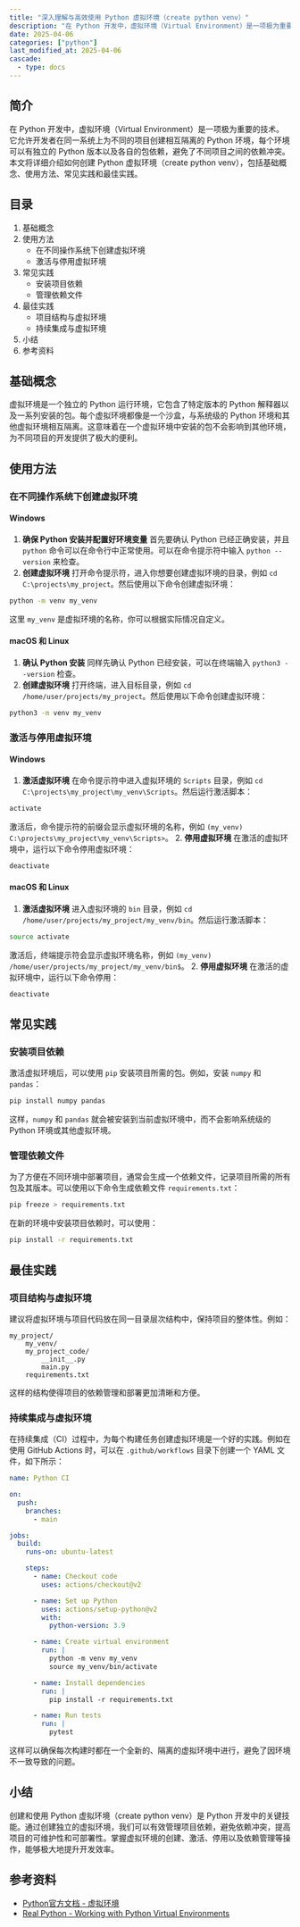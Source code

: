 ```yaml
---
title: "深入理解与高效使用 Python 虚拟环境（create python venv）"
description: "在 Python 开发中，虚拟环境（Virtual Environment）是一项极为重要的技术。它允许开发者在同一系统上为不同的项目创建相互隔离的 Python 环境，每个环境可以有独立的 Python 版本以及各自的包依赖，避免了不同项目之间的依赖冲突。本文将详细介绍如何创建 Python 虚拟环境（create python venv），包括基础概念、使用方法、常见实践和最佳实践。"
date: 2025-04-06
categories: ["python"]
last_modified_at: 2025-04-06
cascade:
  - type: docs
---
```



## 简介
在 Python 开发中，虚拟环境（Virtual Environment）是一项极为重要的技术。它允许开发者在同一系统上为不同的项目创建相互隔离的 Python 环境，每个环境可以有独立的 Python 版本以及各自的包依赖，避免了不同项目之间的依赖冲突。本文将详细介绍如何创建 Python 虚拟环境（create python venv），包括基础概念、使用方法、常见实践和最佳实践。

<!-- more -->
## 目录
1. 基础概念
2. 使用方法
    - 在不同操作系统下创建虚拟环境
    - 激活与停用虚拟环境
3. 常见实践
    - 安装项目依赖
    - 管理依赖文件
4. 最佳实践
    - 项目结构与虚拟环境
    - 持续集成与虚拟环境
5. 小结
6. 参考资料

## 基础概念
虚拟环境是一个独立的 Python 运行环境，它包含了特定版本的 Python 解释器以及一系列安装的包。每个虚拟环境都像是一个沙盒，与系统级的 Python 环境和其他虚拟环境相互隔离。这意味着在一个虚拟环境中安装的包不会影响到其他环境，为不同项目的开发提供了极大的便利。

## 使用方法

### 在不同操作系统下创建虚拟环境

#### Windows
1. **确保 Python 安装并配置好环境变量**
首先要确认 Python 已经正确安装，并且 `python` 命令可以在命令行中正常使用。可以在命令提示符中输入 `python --version` 来检查。
2. **创建虚拟环境**
打开命令提示符，进入你想要创建虚拟环境的目录，例如 `cd C:\projects\my_project`。然后使用以下命令创建虚拟环境：
```bash
python -m venv my_venv
```
这里 `my_venv` 是虚拟环境的名称，你可以根据实际情况自定义。

#### macOS 和 Linux
1. **确认 Python 安装**
同样先确认 Python 已经安装，可以在终端输入 `python3 --version` 检查。
2. **创建虚拟环境**
打开终端，进入目标目录，例如 `cd /home/user/projects/my_project`。然后使用以下命令创建虚拟环境：
```bash
python3 -m venv my_venv
```

### 激活与停用虚拟环境

#### Windows
1. **激活虚拟环境**
在命令提示符中进入虚拟环境的 `Scripts` 目录，例如 `cd C:\projects\my_project\my_venv\Scripts`。然后运行激活脚本：
```bash
activate
```
激活后，命令提示符的前缀会显示虚拟环境的名称，例如 `(my_venv) C:\projects\my_project\my_venv\Scripts>`。
2. **停用虚拟环境**
在激活的虚拟环境中，运行以下命令停用虚拟环境：
```bash
deactivate
```

#### macOS 和 Linux
1. **激活虚拟环境**
进入虚拟环境的 `bin` 目录，例如 `cd /home/user/projects/my_project/my_venv/bin`。然后运行激活脚本：
```bash
source activate
```
激活后，终端提示符会显示虚拟环境名称，例如 `(my_venv) /home/user/projects/my_project/my_venv/bin$`。
2. **停用虚拟环境**
在激活的虚拟环境中，运行以下命令停用：
```bash
deactivate
```

## 常见实践

### 安装项目依赖
激活虚拟环境后，可以使用 `pip` 安装项目所需的包。例如，安装 `numpy` 和 `pandas`：
```bash
pip install numpy pandas
```
这样，`numpy` 和 `pandas` 就会被安装到当前虚拟环境中，而不会影响系统级的 Python 环境或其他虚拟环境。

### 管理依赖文件
为了方便在不同环境中部署项目，通常会生成一个依赖文件，记录项目所需的所有包及其版本。可以使用以下命令生成依赖文件 `requirements.txt`：
```bash
pip freeze > requirements.txt
```
在新的环境中安装项目依赖时，可以使用：
```bash
pip install -r requirements.txt
```

## 最佳实践

### 项目结构与虚拟环境
建议将虚拟环境与项目代码放在同一目录层次结构中，保持项目的整体性。例如：
```
my_project/
    my_venv/
    my_project_code/
        __init__.py
        main.py
    requirements.txt
```
这样的结构使得项目的依赖管理和部署更加清晰和方便。

### 持续集成与虚拟环境
在持续集成（CI）过程中，为每个构建任务创建虚拟环境是一个好的实践。例如在使用 GitHub Actions 时，可以在 `.github/workflows` 目录下创建一个 YAML 文件，如下所示：
```yaml
name: Python CI

on:
  push:
    branches:
      - main

jobs:
  build:
    runs-on: ubuntu-latest

    steps:
      - name: Checkout code
        uses: actions/checkout@v2

      - name: Set up Python
        uses: actions/setup-python@v2
        with:
          python-version: 3.9

      - name: Create virtual environment
        run: |
          python -m venv my_venv
          source my_venv/bin/activate

      - name: Install dependencies
        run: |
          pip install -r requirements.txt

      - name: Run tests
        run: |
          pytest
```
这样可以确保每次构建时都在一个全新的、隔离的虚拟环境中进行，避免了因环境不一致导致的问题。

## 小结
创建和使用 Python 虚拟环境（create python venv）是 Python 开发中的关键技能。通过创建独立的虚拟环境，我们可以有效管理项目依赖，避免依赖冲突，提高项目的可维护性和可部署性。掌握虚拟环境的创建、激活、停用以及依赖管理等操作，能够极大地提升开发效率。

## 参考资料
- [Python官方文档 - 虚拟环境](https://docs.python.org/3/library/venv.html)
- [Real Python - Working with Python Virtual Environments](https://realpython.com/python-virtual-environments-a-primer/)